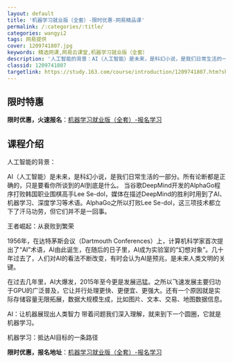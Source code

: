 ```yaml
---
layout: default
title: '机器学习就业版（全套）-限时优惠-网易精品课'
permalink: /:categories/:title/
categories: wangyi2
tags: 网易提供
cover: 1209741807.jpg
keywords: 精选网课,网易云课堂,机器学习就业版（全套）
description: '人工智能的背景：AI（人工智能）是未来，是科幻小说，是我们日常生活的一部分。所有论断都是正确的，只是要看你所谈到的AI到'
classid: 1209741807
targetlink: https://study.163.com/course/introduction/1209741807.htm?share=1&shareId=1025206652&utm_campaign=share&utm_medium=iphoneShare&utm_source=&utm_u=1025206652
---
```


## 限时特惠

**限时优惠，火速报名**：[机器学习就业版（全套）-报名学习](https://study.163.com/course/introduction/1209741807.htm?share=1&shareId=1025206652&utm_campaign=share&utm_medium=iphoneShare&utm_source=&utm_u=1025206652)

## 课程介绍

人工智能的背景：

AI（人工智能）是未来，是科幻小说，是我们日常生活的一部分。所有论断都是正确的，只是要看你所谈到的AI到底是什么。 当谷歌DeepMind开发的AlphaGo程序打败韩国职业围棋高手Lee Se-dol，媒体在描述DeepMind的胜利时用到了AI、机器学习、深度学习等术语。AlphaGo之所以打败Lee Se-dol，这三项技术都立下了汗马功劳，但它们并不是一回事。

王者崛起：从衰败到繁荣

1956年，在达特茅斯会议（Dartmouth Conferences）上，计算机科学家首次提出了“AI”术语，AI由此诞生，在随后的日子里，AI成为实验室的“幻想对象”。几十年过去了，人们对AI的看法不断改变，有时会认为AI是预兆，是未来人类文明的关键。

在过去几年里，AI大爆发，2015年至今更是发展迅猛。之所以飞速发展主要归功于GPU的广泛普及，它让并行处理更快、更便宜、更强大。还有一个原因就是实际存储容量无限拓展，数据大规模生成，比如图片、文本、交易、地图数据信息。

AI：让机器展现出人类智力 带着问题我们深入理解，就来到下一个圆圈，它就是机器学习。

机器学习：抵达AI目标的一条路径

**限时优惠，报名地址**：[机器学习就业版（全套）-报名学习](https://study.163.com/course/introduction/1209741807.htm?share=1&shareId=1025206652&utm_campaign=share&utm_medium=iphoneShare&utm_source=&utm_u=1025206652)

